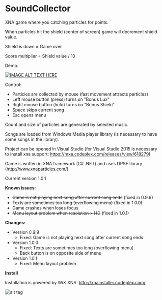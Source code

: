 # SoundCollector
XNA game where you catching particles for points.

When particles hit the shield (center of screen) game will decrement shield value.

Shield is down = Game over

Score multiplier = Shield value / 10

Demo:

[![IMAGE ALT TEXT HERE](http://img.youtube.com/vi/bX6bv9lACiQ/0.jpg)](http://www.youtube.com/watch?v=bX6bv9lACiQ)

Control:
- Particles are collected by mouse (fast movement attracts particles)
- Left mouse button (press) turns on "Bonus Lux"
- Right mouse button (hold) turns on "Bonus Shield"
- Space skips current song
- Esc opens menu

Count and size of particles are generated by selected music.

Songs are loaded from Windows Media player library (is necessary to have some songs in the library).

Project can be opened in Visual Studio 
(for Visual Studio 2015 is necessary to install xna support: https://mxa.codeplex.com/releases/view/618279) 

Game is written in XNA framework (C# .NET) and uses DPSF library (http://www.xnaparticles.com/) 

Current version 1.0.1

**Known issues:**
- ~~Game is not playing next song after current song ends~~ (fixed in 0.9.9)
- ~~Texts are sometimes too long (overflowing menu)~~ (fixed in 1.0.0)
- Game crashes when loses focus
- ~~Menu layout problem when resolution > HD~~ (fixed in 1.0.1)

**Changes:**
- Version 0.9.9
  - Fixed: Game is not playing next song after current song ends
- Version 1.0.0
  - Fixed: Texts are sometimes too long (overflowing menu)
  - Back button is on opposite side of menu
- Version 1.0.1
  - Fixed: Menu layout problem
  
**Install**

Installation is powered by WiX XNA: http://xnainstaller.codeplex.com/

![alt tag](http://www.itnetwork.cz/images/53403567abf3b_image_0)
